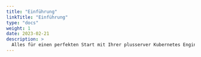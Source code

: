 ```yaml
---
title: "Einführung"
linkTitle: "Einführung"
type: "docs"
weight: 1
date: 2023-02-21
description: >
  Alles für einen perfekten Start mit Ihrer plusserver Kubernetes Engine
---
```


